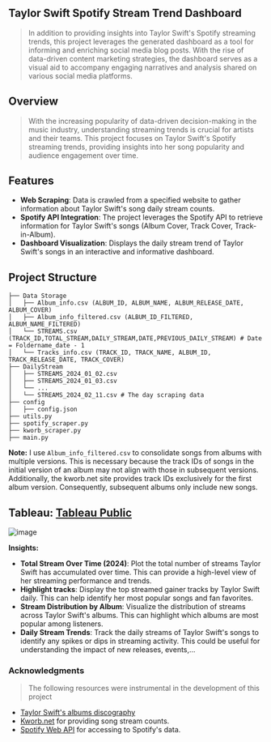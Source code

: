## Taylor Swift Spotify Stream Trend Dashboard
> In addition to providing insights into Taylor Swift's Spotify streaming trends, this project leverages the generated dashboard as a tool for informing and enriching social media blog posts. With the rise of data-driven content marketing strategies, the dashboard serves as a visual aid to accompany engaging narratives and analysis shared on various social media platforms.
## Overview
> With the increasing popularity of data-driven decision-making in the music industry, understanding streaming trends is crucial for artists and their teams. This project focuses on Taylor Swift's Spotify streaming trends, providing insights into her song popularity and audience engagement over time.
## Features
- **Web Scraping**: Data is crawled from a specified website to gather information about Taylor Swift's song daily stream counts.<br>
- **Spotify API Integration**: The project leverages the Spotify API to retrieve information for Taylor Swift's songs (Album Cover, Track Cover, Track-in-Album).<br>
- **Dashboard Visualization**: Displays the daily stream trend of Taylor Swift's songs in an interactive and informative dashboard.
## Project Structure
```
├── Data Storage
│   ├── Album_info.csv (ALBUM_ID, ALBUM_NAME, ALBUM_RELEASE_DATE, ALBUM_COVER)
│   ├── Album_info_filtered.csv (ALBUM_ID_FILTERED, ALBUM_NAME_FILTERED)
│   └── STREAMS.csv (TRACK_ID,TOTAL_STREAM,DAILY_STREAM,DATE,PREVIOUS_DAILY_STREAM) # Date = Foldername_date - 1
│   └── Tracks_info.csv (TRACK_ID, TRACK_NAME, ALBUM_ID, TRACK_RELEASE_DATE, TRACK_COVER)
├── DailyStream
│   ├── STREAMS_2024_01_02.csv
│   ├── STREAMS_2024_01_03.csv
│   └── ...
│   └── STREAMS_2024_02_11.csv # The day scraping data
├── config
│   ├── config.json
├── utils.py
├── spotify_scraper.py
├── kworb_scraper.py
├── main.py
```
**Note:** I use `Album_info_filtered.csv` to consolidate songs from albums with multiple versions. This is necessary because the track IDs of songs in the initial version of an album may not align with those in subsequent versions. Additionally, the kworb.net site provides track IDs exclusively for the first album version. Consequently, subsequent albums only include new songs.

## Tableau: [Tableau Public](https://public.tableau.com/app/profile/tedhwang007/viz/Book1_16957147109620/Streams)
![image](https://github.com/khoaht312/spotify-stats/assets/69152064/024a9251-ef08-49de-8b3d-9c4b1099a807)

**Insights:**
- **Total Stream Over Time (2024)**:  Plot the total number of streams Taylor Swift has accumulated over time. This can provide a high-level view of her streaming performance and trends.
- **Highlight tracks**: Display the top streamed gainer tracks by Taylor Swift daily. This can help identify her most popular songs and fan favorites.
- **Stream Distribution by Album**: Visualize the distribution of streams across Taylor Swift's albums. This can highlight which albums are most popular among listeners.
- **Daily Stream Trends**: Track the daily streams of Taylor Swift's songs to identify any spikes or dips in streaming activity. This could be useful for understanding the impact of new releases, events,...

### Acknowledgments
> The following resources were instrumental in the development of this project
- [Taylor Swift's albums discography](https://en.wikipedia.org/wiki/Taylor_Swift_albums_discography)
- [Kworb.net](https://kworb.net/) for providing song stream counts.
- [Spotify Web API](https://developer.spotify.com/documentation/web-api) for accessing to Spotify's data.

